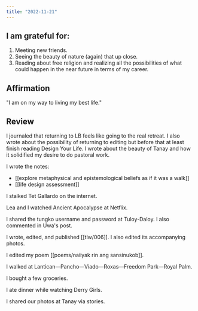 ```yaml
---
title: "2022-11-21"
---
```

## I am grateful for:
1. Meeting new friends.
2. Seeing the beauty of nature (again) that up close.
3. Reading about free religion and realizing all the possibilities of what could happen in the near future in terms of my career.

## Affirmation

"I am on my way to living my best life."

## Review

I journaled that returning to LB feels like going to the real retreat. I also wrote about the possibility of returning to editing but before that at least finish reading Design Your Life. I wrote about the beauty of Tanay and how it solidified my desire to do pastoral work.

I wrote the notes:
- [[explore metaphysical and epistemological beliefs as if it was a walk]]
- [[life design assessment]]

I stalked Tet Gallardo on the internet.

Lea and I watched Ancient Apocalypse at Netflix.

I shared the tungko username and password at Tuloy-Daloy. I also commented in Uwa's post.

I wrote, edited, and published [[tlw/006]]. I also edited its accompanying photos.

I edited my poem [[poems/naiiyak rin ang sansinukob]].

I walked at Lantican—Pancho—Viado—Roxas—Freedom Park—Royal Palm.

I bought a few groceries.

I ate dinner while watching Derry Girls.

I shared our photos at Tanay via stories.